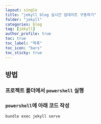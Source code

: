 ```yaml
---
layout: single
title: "jekyll blog 실시간 업데이트 구동하기"
folder: "jekyll"
categories: blog
tag: [jekyll]
author_profile: true
toc: true
toc_label: "목록"
toc_icon: "bars"
toc_sticky: true
---
```


## 방법

### 프로젝트 폴더에서 `powershell` 실행

### `powershell`에 아래 코드 작성

```powershell
bundle exec jekyll serve
```
